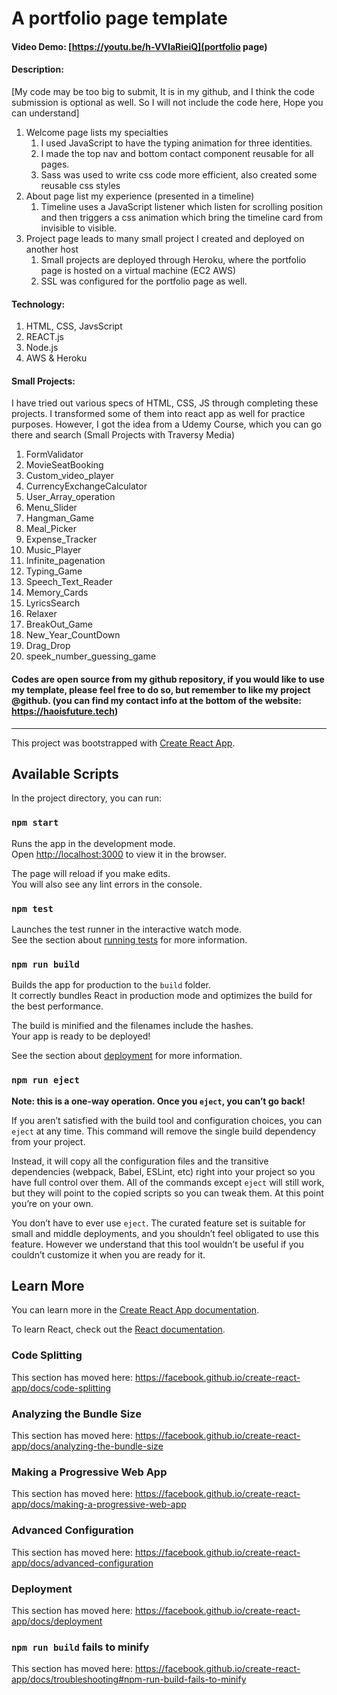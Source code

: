 # A portfolio page template
#### Video Demo:  [https://youtu.be/h-VVIaRieiQ](portfolio page)
#### Description:
[My code may be too big to submit, It is in my github, and I think the code submission is optional as well. So I will not include the code here, Hope you can understand]
1. Welcome page lists my specialties
   1. I used JavaScript to have the typing animation for three identities.
   2. I made the top nav and bottom contact component reusable for all pages.
   3. Sass was used to write css code more efficient, also created some reusable css styles
2. About page list my experience (presented in a timeline)
   1. Timeline uses a JavaScript listener which listen for scrolling position and then triggers a css animation which bring the timeline card from invisible to visible.
3. Project page leads to many small project I created and deployed on another host
   1. Small projects are deployed through Heroku, where the portfolio page is hosted on a virtual machine (EC2 AWS)
   2. SSL was configured for the portfolio page as well.


#### Technology:
1. HTML, CSS, JavsScript
2. REACT.js
3. Node.js
4. AWS & Heroku

#### Small Projects:
I have tried out various specs of HTML, CSS, JS through completing these projects. I transformed some of them into react app as well for practice purposes. However, I got the idea from a Udemy Course, which you can go there and search (Small Projects with Traversy Media)
1. FormValidator
2. MovieSeatBooking
3. Custom_video_player
4. CurrencyExchangeCalculator
5. User_Array_operation
6. Menu_Slider
7. Hangman_Game
8. Meal_Picker
9. Expense_Tracker
10. Music_Player
11. Infinite_pagenation
12. Typing_Game
13. Speech_Text_Reader
14. Memory_Cards
15. LyricsSearch
16. Relaxer
17. BreakOut_Game
18. New_Year_CountDown
19. Drag_Drop
20. speek_number_guessing_game

#### Codes are open source from my github repository, if you would like to use my template, please feel free to do so, but remember to like my project @github. (you can find my contact info at the bottom of the website: https://haoisfuture.tech)


---
This project was bootstrapped with [Create React App](https://github.com/facebook/create-react-app).

## Available Scripts

In the project directory, you can run:

### `npm start`

Runs the app in the development mode.<br />
Open [http://localhost:3000](http://localhost:3000) to view it in the browser.

The page will reload if you make edits.<br />
You will also see any lint errors in the console.

### `npm test`

Launches the test runner in the interactive watch mode.<br />
See the section about [running tests](https://facebook.github.io/create-react-app/docs/running-tests) for more information.

### `npm run build`

Builds the app for production to the `build` folder.<br />
It correctly bundles React in production mode and optimizes the build for the best performance.

The build is minified and the filenames include the hashes.<br />
Your app is ready to be deployed!

See the section about [deployment](https://facebook.github.io/create-react-app/docs/deployment) for more information.

### `npm run eject`

**Note: this is a one-way operation. Once you `eject`, you can’t go back!**

If you aren’t satisfied with the build tool and configuration choices, you can `eject` at any time. This command will remove the single build dependency from your project.

Instead, it will copy all the configuration files and the transitive dependencies (webpack, Babel, ESLint, etc) right into your project so you have full control over them. All of the commands except `eject` will still work, but they will point to the copied scripts so you can tweak them. At this point you’re on your own.

You don’t have to ever use `eject`. The curated feature set is suitable for small and middle deployments, and you shouldn’t feel obligated to use this feature. However we understand that this tool wouldn’t be useful if you couldn’t customize it when you are ready for it.

## Learn More

You can learn more in the [Create React App documentation](https://facebook.github.io/create-react-app/docs/getting-started).

To learn React, check out the [React documentation](https://reactjs.org/).

### Code Splitting

This section has moved here: https://facebook.github.io/create-react-app/docs/code-splitting

### Analyzing the Bundle Size

This section has moved here: https://facebook.github.io/create-react-app/docs/analyzing-the-bundle-size

### Making a Progressive Web App

This section has moved here: https://facebook.github.io/create-react-app/docs/making-a-progressive-web-app

### Advanced Configuration

This section has moved here: https://facebook.github.io/create-react-app/docs/advanced-configuration

### Deployment

This section has moved here: https://facebook.github.io/create-react-app/docs/deployment

### `npm run build` fails to minify

This section has moved here: https://facebook.github.io/create-react-app/docs/troubleshooting#npm-run-build-fails-to-minify